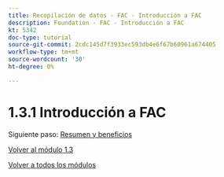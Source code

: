 ```yaml
---
title: Recopilación de datos - FAC - Introducción a FAC
description: Foundation - FAC - Introducción a FAC
kt: 5342
doc-type: tutorial
source-git-commit: 2cdc145d7f3933ec593db4e6f67b60961a674405
workflow-type: tm+mt
source-wordcount: '30'
ht-degree: 0%

---
```


# 1.3.1 Introducción a FAC

Siguiente paso: [Resumen y beneficios](./summary.md)

[Volver al módulo 1.3](./fac.md)

[Volver a todos los módulos](../../../overview.md)
